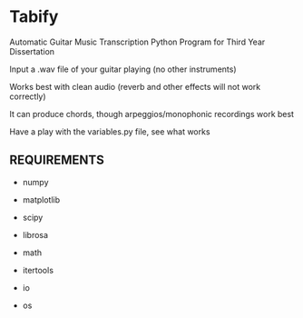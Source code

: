 # Tabify
Automatic Guitar Music Transcription Python Program for Third Year Dissertation

Input a .wav file of your guitar playing (no other instruments)

Works best with clean audio (reverb and other effects will not work correctly)

It can produce chords, though arpeggios/monophonic recordings work best

Have a play with the variables.py file, see what works

REQUIREMENTS
------------
- numpy

- matplotlib

- scipy

- librosa

- math

- itertools

- io

- os

